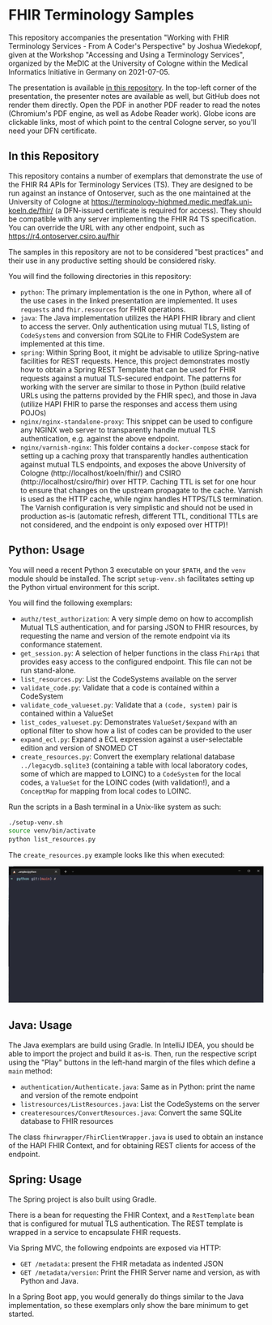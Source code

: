 # FHIR Terminology Samples

This repository accompanies the presentation "Working with FHIR Terminology Services - From A Coder's Perspective" by Joshua Wiedekopf, given at the Workshop "Accessing and Using a Terminology Services", organized by the MeDIC at the University of Cologne within the Medical Informatics Initiative in Germany on 2021-07-05.

The presentation is available [in this repository](./working-with-fhir-ts.pdf). In the top-left corner of the presentation, the presenter notes are available as well, but GitHub does not render them directly. Open the PDF in another PDF reader to read the notes (Chromium's PDF engine, as well as Adobe Reader work). Globe icons are clickable links, most of which point to the central Cologne server, so you'll need your DFN certificate.

## In this Repository

This repository contains a number of exemplars that demonstrate the use of the FHIR R4 APIs for Terminology Services (TS). They are designed to be run against an instance of Ontoserver, such as the one maintained at the University of Cologne at https://terminology-highmed.medic.medfak.uni-koeln.de/fhir/ (a DFN-issued certificate is required for access). They should be compatible with any server implementing the FHIR R4 TS specification. You can override the URL with any other endpoint, such as https://r4.ontoserver.csiro.au/fhir

The samples in this repository are not to be considered "best practices" and their use in any productive setting should be considered risky.

You will find the following directories in this repository:

- `python`: The primary implementation is the one in Python, where all of the use cases in the linked presentation are implemented. It uses `requests` and `fhir.resources` for FHIR operations.
- `java`: The Java implementation utilizes the HAPI FHIR library and client to access the server. Only authentication using mutual TLS, listing of `CodeSystems` and conversion from SQLite to FHIR CodeSystem are implemented at this time.
- `spring`: Within Spring Boot, it might be advisable to utilize Spring-native facilities for REST requests. Hence, this project demonstrates mostly how to obtain a Spring REST Template that can be used for FHIR requests against a mutual TLS-secured endpoint. The patterns for working with the server are similar to those in Python (build relative URLs using the patterns provided by the FHIR spec), and those in Java (utilize HAPI FHIR to parse the responses and access them using POJOs)
- `nginx/nginx-standalone-proxy`: This snippet can be used to configure any NGINX web server to transparently handle mutual TLS authentication, e.g. against the above endpoint.
- `nginx/varnish-nginx`: This folder contains a `docker-compose` stack for setting up a caching proxy that transparently handles authentication against mutual TLS endpoints, and exposes the above University of Cologne (http://localhost/koeln/fhir/) and CSIRO (http://localhost/csiro/fhir) over HTTP. Caching TTL is set for one hour to ensure that changes on the upstream propagate to the cache. Varnish is used as the HTTP cache, while nginx handles HTTPS/TLS termination. The Varnish configuration is very simplistic and should not be used in production as-is (automatic refresh, different TTL, conditional TTLs are not considered, and the endpoint is only exposed over HTTP)!

## Python: Usage

You will need a recent Python 3 executable on your `$PATH`, and the `venv` module should be installed. The script `setup-venv.sh` facilitates setting up the Python virtual environment for this script.

You will find the following exemplars:

- `authz/test_authorization`: A very simple demo on how to accomplish Mutual TLS authentication, and for parsing JSON to FHIR resources, by requesting the name and version of the remote endpoint via its conformance statement.
- `get_session.py`: A selection of helper functions in the class `FhirApi` that provides easy access to the configured endpoint. This file can not be run stand-alone.
- `list_resources.py`: List the CodeSystems available on the server
- `validate_code.py`: Validate that a code is contained within a CodeSystem
- `validate_code_valueset.py`: Validate that a `(code, system)` pair is contained within a ValueSet
- `list_codes_valueset.py`: Demonstrates `ValueSet/$expand` with an optional filter to show how a list of codes can be provided to the user
- `expand_ecl.py`: Expand a ECL expression against a user-selectable edition and version of SNOMED CT
- `create_resources.py`: Convert the exemplary relational database `../legacydb.sqlite3` (containing a table with local laboratory codes, some of which are mapped to LOINC) to a `CodeSystem` for the local codes, a `ValueSet` for the LOINC codes (with validation!), and a `ConceptMap` for mapping from local codes to LOINC.

Run the scripts in a Bash terminal in a Unix-like system as such:

```bash
./setup-venv.sh
source venv/bin/activate
python list_resources.py
```

The `create_resources.py` example looks like this when executed:

![Animated screen capture of create_resources.py in action](create_resources.gif)

## Java: Usage

The Java exemplars are build using Gradle. In IntelliJ IDEA, you should be able to import the project and build it as-is. Then, run the respective script using the "Play" buttons in the left-hand margin of the files which define a `main` method:

- `authentication/Authenticate.java`: Same as in Python: print the name and version of the remote endpoint
- `listresources/ListResources.java`: List the CodeSystems on the server
- `createresources/ConvertResources.java`: Convert the same SQLite database to FHIR resources

The class `fhirwrapper/FhirClientWrapper.java` is used to obtain an instance of the HAPI FHIR Context, and for obtaining REST clients for access of the endpoint.

## Spring: Usage

The Spring project is also built using Gradle.

There is a bean for requesting the FHIR Context, and a `RestTemplate` bean that is configured for mutual TLS authentication. The REST template is wrapped in a service to encapsulate FHIR requests. 

Via Spring MVC, the following endpoints are exposed via HTTP:

- `GET /metadata`: present the FHIR metadata as indented JSON
- `GET /metadata/version`: Print the FHIR Server name and version, as with Python and Java.

In a Spring Boot app, you would generally do things similar to the Java implementation, so these exemplars only show the bare minimum to get started.

